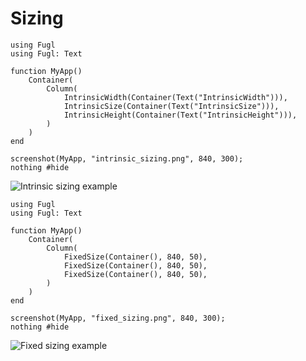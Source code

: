 # Sizing

``` @example IntrinsicSizeExample
using Fugl
using Fugl: Text

function MyApp()
    Container(
        Column(
            IntrinsicWidth(Container(Text("IntrinsicWidth"))),
            IntrinsicSize(Container(Text("IntrinsicSize"))),
            IntrinsicHeight(Container(Text("IntrinsicHeight"))),
        )
    )
end

screenshot(MyApp, "intrinsic_sizing.png", 840, 300);
nothing #hide
```

![Intrinsic sizing example](intrinsic_sizing.png)

``` @example FixedSizeExample
using Fugl
using Fugl: Text

function MyApp()
    Container(
        Column(
            FixedSize(Container(), 840, 50),
            FixedSize(Container(), 840, 50),
            FixedSize(Container(), 840, 50),
        )
    )
end

screenshot(MyApp, "fixed_sizing.png", 840, 300);
nothing #hide
```

![Fixed sizing example](fixed_sizing.png)